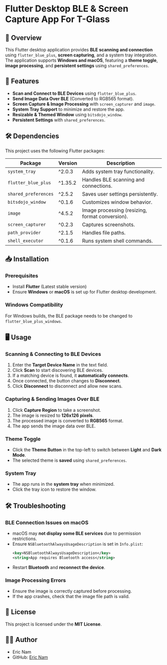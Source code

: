 # Flutter Desktop BLE & Screen Capture App For T-Glass

## 📌 Overview

This Flutter desktop application provides **BLE scanning and connection** using `flutter_blue_plus`, **screen capturing**, and a system tray integration. The application supports **Windows and macOS**, featuring a **theme toggle**, **image processing**, and **persistent settings** using `shared_preferences`.

## 🚀 Features

- **Scan and Connect to BLE Devices** using `flutter_blue_plus`.
- **Send Image Data Over BLE** (Converted to RGB565 format).
- **Screen Capture & Image Processing** with `screen_capturer` and `image`.
- **System Tray Support** to minimize and restore the app.
- **Resizable & Themed Window** using `bitsdojo_window`.
- **Persistent Settings** with `shared_preferences`.

## 🛠️ Dependencies

This project uses the following Flutter packages:

| Package              | Version | Description                                     |
| -------------------- | ------- | ----------------------------------------------- |
| `system_tray`        | ^2.0.3  | Adds system tray functionality.                 |
| `flutter_blue_plus`  | ^1.35.2 | Handles BLE scanning and connections.           |
| `shared_preferences` | ^2.5.2  | Saves user settings persistently.               |
| `bitsdojo_window`    | ^0.1.6  | Customizes window behavior.                     |
| `image`              | ^4.5.2  | Image processing (resizing, format conversion). |
| `screen_capturer`    | ^0.2.3  | Captures screenshots.                           |
| `path_provider`      | ^2.1.5  | Handles file paths.                             |
| `shell_executor`     | ^0.1.6  | Runs system shell commands.                     |

## 📥 Installation

### Prerequisites

- Install **Flutter** (Latest stable version)
- Ensure **Windows** or **macOS** is set up for Flutter desktop development.

### Windows Compatibility
For Windows builds, the BLE package needs to be changed to `flutter_blue_plus_windows`.

## 🖥️ Usage

### Scanning & Connecting to BLE Devices

1. Enter the **Target Device Name** in the text field.
2. Click **Scan** to start discovering BLE devices.
3. If a matching device is found, it **automatically connects**.
4. Once connected, the button changes to **Disconnect**.
5. Click **Disconnect** to disconnect and allow new scans.

### Capturing & Sending Images Over BLE

1. Click **Capture Region** to take a screenshot.
2. The image is resized to **126x126 pixels**.
3. The processed image is converted to **RGB565** format.
4. The app sends the image data over BLE.

### Theme Toggle

- Click the **Theme Button** in the top-left to switch between **Light** and **Dark Mode**.
- The selected theme is **saved** using `shared_preferences`.

### System Tray

- The app runs in the **system tray** when minimized.
- Click the tray icon to restore the window.

## 🛠️ Troubleshooting

### BLE Connection Issues on macOS

- macOS may **not display some BLE services** due to permission restrictions.
- Ensure `NSBluetoothAlwaysUsageDescription` is set in `Info.plist`:
  ```xml
  <key>NSBluetoothAlwaysUsageDescription</key>
  <string>App requires Bluetooth access</string>
  ```
- Restart **Bluetooth** and **reconnect the device**.

### Image Processing Errors

- Ensure the image is correctly captured before processing.
- If the app crashes, check that the image file path is valid.

## 📜 License

This project is licensed under the **MIT License**.

## 👨‍💻 Author

- Eric Nam
- GitHub: [Eric Nam](https://github.com/0015)

